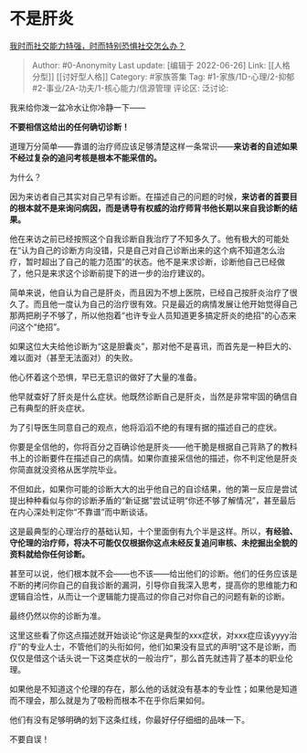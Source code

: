 # 不是肝炎
[我时而社交能力特强，时而特别恐惧社交怎么办？](https://www.zhihu.com/question/23900793/answer/778043770)

> Author: #0-Anonymity
> Last update: [编辑于 2022-06-26]
> Link: [[人格分型]] [[讨好型人格]]
> Category: #家族答集
> Tag: #1-家族/1D-心理/2-抑郁 #2-事业/2A-功夫/1-核心能力/信源管理
> 评论区:
> 泛讨论:

我来给你泼一盆冷水让你冷静一下——

**不要相信这给出的任何确切诊断！**

道理万分简单——靠谱的治疗师应该足够清楚这样一条常识——**来访者的自述如果不经过复杂的追问考核是根本不能采信的。**

为什么？

因为来访者自己其实对自己早有诊断。在描述自己的问题的时候，**来访者的首要目的根本就不是来询问病因，而是诱导有权威的治疗师背书他长期以来自我诊断的结果。**

他在来访之前已经按照这个自我诊断自我治疗了不知多久了。他有极大的可能处在“认为自己的诊断方向没错，只是自己对自己诊断出来的这个病不知道怎么治疗，暂时超出了自己的能力范围”的状态。他不是来求诊断，诊断他自己已经做了，他只是来求这个诊断前提下的进一步的治疗建议的。

简单来说，他自认为自己是肝炎，而且因为不想上医院，已经自己按肝炎治疗了很久了。而且他一度认为自己的治疗很有效。只是最近的病情发展让他开始觉得自己那两把刷子不够了，所以他抱着“也许专业人员知道更多搞定肝炎的绝招”的心态来问这个“绝招”。

如果这位大夫给他诊断为“这是胆囊炎”，那对他不是喜讯，而首先是一种巨大的、难以面对（甚至无法面对）的失败。

他心怀着这个恐惧，早已无意识的做好了大量的准备。

他早就查好了肝炎是什么症状。他既然诊断自己是肝炎，当然是非常牢固的确信自己有典型的肝炎症状。

为了引导医生同意自己的观点，他将滔滔不绝的有理有据的描述自己的症状。

你要是全信他的，你将百分之百确诊他是肝炎——他干脆是根据自己背熟了的教科书上的诊断要件在描述自己的病情。如果你直接采信他的描述，你不判定他是肝炎你简直就没资格从医学院毕业。

不但如此，如果你可能的诊断大大的出乎他自己的自诊结果，他的第一反应是尝试提出种种看似与你的诊断矛盾的“新证据”尝试证明“你还不够了解情况”，甚至最后在内心深处判定你“不靠谱”而中断谈话。

这是最典型的心理治疗的基础认知，十个里面倒有九个半是这样。所以，**有经验、守伦理的治疗师，将决不可能仅仅根据你这点未经反复追问审核、未挖掘出全貌的资料就给你任何诊断。**

甚至可以说，他们根本就不会——也不该——给出他们的诊断。他们的任务应该是不断的拷问你自己的自我诊断的漏洞，引导你自我深入思考，提高你的思维能力和逻辑自洽性，从而让一个逻辑能力提高过的你自己对你自己的问题有新的诊断。

最终仍然以你的诊断为准。

这里这些看了你这点描述就开始谈论“你这是典型的xxx症状，对xxx症应该yyyy治疗”的专业人士，不管他们的头衔如何，他们如果没有显式的声明“这不是诊断，而仅仅是借这个话头说一下这类症状的一般治疗”，那么首先就违背了基本的职业伦理。

如果他是不知道这个伦理的存在，那么他的话就没有基本的专业性；如果他是知道而不理会，那么就是为了吸粉而根本不在乎你后果如何。

他们有没有足够明确的划下这条红线，你最好仔仔细细的品味一下。

不要自误！
